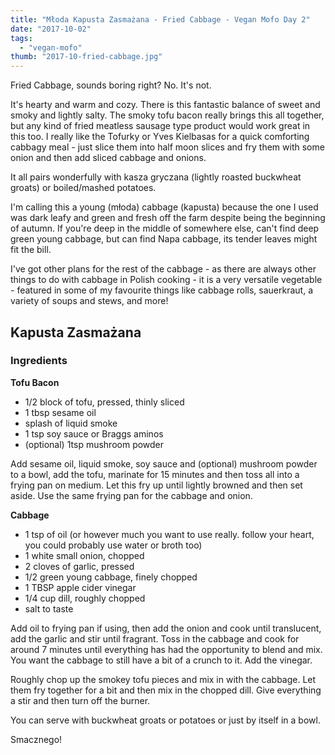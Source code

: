 ```yaml
---
title: "Młoda Kapusta Zasmażana - Fried Cabbage - Vegan Mofo Day 2"
date: "2017-10-02"
tags:
  - "vegan-mofo"
thumb: "2017-10-fried-cabbage.jpg"
---
```


Fried Cabbage, sounds boring right? No. It's not.

It's hearty and warm and cozy. There is this fantastic balance of sweet and smoky and lightly salty. The smoky tofu bacon really brings this all together, but any kind of fried meatless sausage type product would work great in this too. I really like the Tofurky or Yves Kielbasas for a quick comforting cabbagy meal - just slice them into half moon slices and fry them with some onion and then add sliced cabbage and onions.

It all pairs wonderfully with kasza gryczana (lightly roasted buckwheat groats) or boiled/mashed potatoes.

I'm calling this a young (młoda) cabbage (kapusta) because the one I used was dark leafy and green and fresh off the farm despite being the beginning of autumn. If you're deep in the middle of somewhere else, can't find deep green young cabbage, but can find Napa cabbage, its tender leaves might fit the bill.

I've got other plans for the rest of the cabbage - as there are always other things to do with cabbage in Polish cooking - it is a very versatile vegetable - featured in some of my favourite things like cabbage rolls, sauerkraut, a variety of soups and stews, and more!

## Kapusta Zasmażana

### **Ingredients**

**Tofu Bacon**

- 1/2 block of tofu, pressed, thinly sliced
- 1 tbsp sesame oil
- splash of liquid smoke
- 1 tsp soy sauce or Braggs aminos
- (optional) 1tsp mushroom powder

Add sesame oil, liquid smoke, soy sauce and (optional) mushroom powder to a bowl, add the tofu, marinate for 15 minutes and then toss all into a frying pan on medium. Let this fry up until lightly browned and then set aside. Use the same frying pan for the cabbage and onion.

**Cabbage**

- 1 tsp of oil (or however much you want to use really. follow your heart, you could probably use water or broth too)
- 1 white small onion, chopped
- 2 cloves of garlic, pressed
- 1/2 green young cabbage, finely chopped
- 1 TBSP apple cider vinegar
- 1/4 cup dill, roughly chopped
- salt to taste

Add oil to frying pan if using, then add the onion and cook until translucent, add the garlic and stir until fragrant. Toss in the cabbage and cook for around 7 minutes until everything has had the opportunity to blend and mix. You want the cabbage to still have a bit of a crunch to it. Add the vinegar.

Roughly chop up the smokey tofu pieces and mix in with the cabbage. Let them fry together for a bit and then mix in the chopped dill. Give everything a stir and then turn off the burner.

You can serve with buckwheat groats or potatoes or just by itself in a bowl.

Smacznego!
